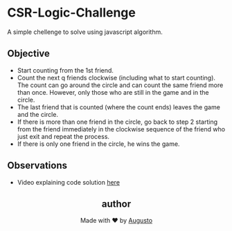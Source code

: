 # CSR-Logic-Challenge
A simple chellenge to solve using javascript algorithm.
## Objective
+ Start counting from the 1st friend.
+ Count the next q friends clockwise (including what to start counting). The count can go around the circle and can count the
same friend more than once. However, only those who are still in the game and in the circle.
+ The last friend that is counted (where the count ends) leaves the game and the circle.
+ If there is more than one friend in the circle, go back to step 2 starting from the friend immediately in the clockwise sequence of the friend who just
exit and repeat the process.
+ If there is only one friend in the circle, he wins the game.
## Observations 
+ Video explaining code solution [here](https://www.youtube.com/watch?v=3MshezXNSXI)


<h2 align='center'>author</h2>
<div align='center'>
  Made with ❤️ by <a href="https://github.com/AugustoBernardes">Augusto</a>
</div>

